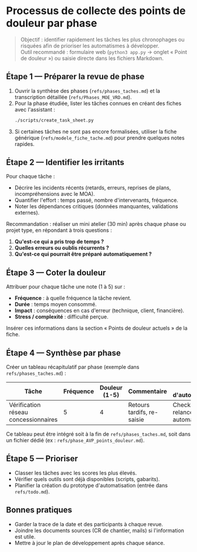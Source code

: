 # Processus de collecte des points de douleur par phase

> Objectif : identifier rapidement les tâches les plus chronophages ou risquées afin de prioriser les automatismes à développer.  
> Outil recommandé : formulaire web (`python3 app.py` → onglet « Point de douleur ») ou saisie directe dans les fichiers Markdown.

## Étape 1 — Préparer la revue de phase

1. Ouvrir la synthèse des phases (`refs/phases_taches.md`) et la transcription détaillée (`refs/Phases_MOE_VRD.md`).
2. Pour la phase étudiée, lister les tâches connues en créant des fiches avec l'assistant :
   ```bash
   ./scripts/create_task_sheet.py
   ```
3. Si certaines tâches ne sont pas encore formalisées, utiliser la fiche générique (`refs/modele_fiche_tache.md`) pour prendre quelques notes rapides.

## Étape 2 — Identifier les irritants

Pour chaque tâche :

- Décrire les incidents récents (retards, erreurs, reprises de plans, incompréhensions avec le MOA).
- Quantifier l'effort : temps passé, nombre d'intervenants, fréquence.
- Noter les dépendances critiques (données manquantes, validations externes).

Recommandation : réaliser un mini atelier (30 min) après chaque phase ou projet type, en répondant à trois questions :

1. **Qu'est-ce qui a pris trop de temps ?**
2. **Quelles erreurs ou oublis récurrents ?**
3. **Qu'est-ce qui pourrait être préparé automatiquement ?**

## Étape 3 — Coter la douleur

Attribuer pour chaque tâche une note (1 à 5) sur :

- **Fréquence** : à quelle fréquence la tâche revient.
- **Durée** : temps moyen consommé.
- **Impact** : conséquences en cas d'erreur (technique, client, financière).
- **Stress / complexité** : difficulté perçue.

Insérer ces informations dans la section « Points de douleur actuels » de la fiche.

## Étape 4 — Synthèse par phase

Créer un tableau récapitulatif par phase (exemple dans `refs/phases_taches.md`) :

| Tâche | Fréquence | Douleur (1-5) | Commentaire | Idée d'automatisation |
| --- | --- | --- | --- | --- |
| Vérification réseau concessionnaires | 5 | 4 | Retours tardifs, re-saisie | Checklist + relance automatique |

Ce tableau peut être intégré soit à la fin de `refs/phases_taches.md`, soit dans un fichier dédié (ex : `refs/phase_AVP_points_douleur.md`).

## Étape 5 — Prioriser

- Classer les tâches avec les scores les plus élevés.
- Vérifier quels outils sont déjà disponibles (scripts, gabarits).
- Planifier la création du prototype d'automatisation (entrée dans `refs/todo.md`).

## Bonnes pratiques

- Garder la trace de la date et des participants à chaque revue.
- Joindre les documents sources (CR de chantier, mails) si l'information est utile.
- Mettre à jour le plan de développement après chaque séance.
